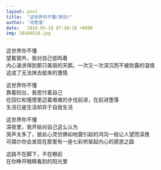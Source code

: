 ```yaml
---
layout: post
title:  "这世界你不懂(原创)"
author: '凉葱落'
date:   2016-05-18 07:30:18 +0800
img: 20160518.jpg
---
```

这世界你不懂      
望着窗外，我对自己低鸣着        
内心渴求得到那只美丽的天鹅，一次又一次深沉而不被败露的温情       
这成了无法抹去偷来的激情
 
这世界你不懂      
靠着阳台，我思忖着自己     
在回忆和憧憬里迈着艰难的步伐前进，在前进堕落      
生活已是生活却异于自我生活

这世界你不懂      
深夜里，我开始对自己这么认为      
哭声太多了，彼此心灵仿佛如地震引起的鸿沟一般让人望而深畏        
可偶尔你会发现在那里有一座七彩桥架起内心的感恩之路

这路不在脚下，不在眼前     
在你睁开眼睛看到的阳光里

